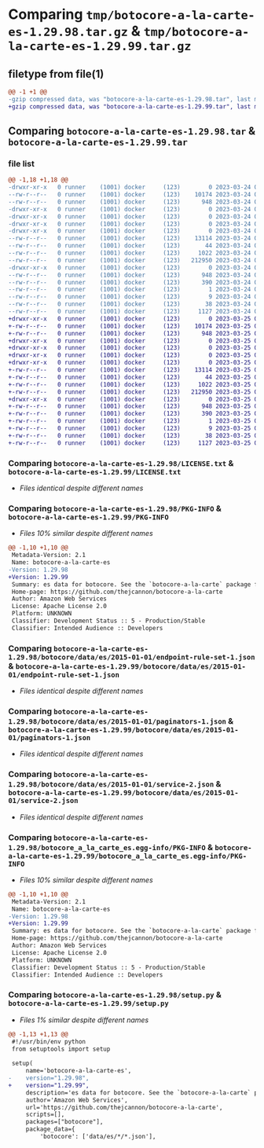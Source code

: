 # Comparing `tmp/botocore-a-la-carte-es-1.29.98.tar.gz` & `tmp/botocore-a-la-carte-es-1.29.99.tar.gz`

## filetype from file(1)

```diff
@@ -1 +1 @@
-gzip compressed data, was "botocore-a-la-carte-es-1.29.98.tar", last modified: Fri Mar 24 01:24:21 2023, max compression
+gzip compressed data, was "botocore-a-la-carte-es-1.29.99.tar", last modified: Sat Mar 25 01:22:43 2023, max compression
```

## Comparing `botocore-a-la-carte-es-1.29.98.tar` & `botocore-a-la-carte-es-1.29.99.tar`

### file list

```diff
@@ -1,18 +1,18 @@
-drwxr-xr-x   0 runner    (1001) docker     (123)        0 2023-03-24 01:24:21.809964 botocore-a-la-carte-es-1.29.98/
--rw-r--r--   0 runner    (1001) docker     (123)    10174 2023-03-24 01:24:21.000000 botocore-a-la-carte-es-1.29.98/LICENSE.txt
--rw-r--r--   0 runner    (1001) docker     (123)      948 2023-03-24 01:24:21.809964 botocore-a-la-carte-es-1.29.98/PKG-INFO
-drwxr-xr-x   0 runner    (1001) docker     (123)        0 2023-03-24 01:24:21.805964 botocore-a-la-carte-es-1.29.98/botocore/
-drwxr-xr-x   0 runner    (1001) docker     (123)        0 2023-03-24 01:24:21.805964 botocore-a-la-carte-es-1.29.98/botocore/data/
-drwxr-xr-x   0 runner    (1001) docker     (123)        0 2023-03-24 01:24:21.805964 botocore-a-la-carte-es-1.29.98/botocore/data/es/
-drwxr-xr-x   0 runner    (1001) docker     (123)        0 2023-03-24 01:24:21.809964 botocore-a-la-carte-es-1.29.98/botocore/data/es/2015-01-01/
--rw-r--r--   0 runner    (1001) docker     (123)    13114 2023-03-24 01:23:57.000000 botocore-a-la-carte-es-1.29.98/botocore/data/es/2015-01-01/endpoint-rule-set-1.json
--rw-r--r--   0 runner    (1001) docker     (123)       44 2023-03-24 01:23:57.000000 botocore-a-la-carte-es-1.29.98/botocore/data/es/2015-01-01/examples-1.json
--rw-r--r--   0 runner    (1001) docker     (123)     1022 2023-03-24 01:23:57.000000 botocore-a-la-carte-es-1.29.98/botocore/data/es/2015-01-01/paginators-1.json
--rw-r--r--   0 runner    (1001) docker     (123)   212950 2023-03-24 01:23:57.000000 botocore-a-la-carte-es-1.29.98/botocore/data/es/2015-01-01/service-2.json
-drwxr-xr-x   0 runner    (1001) docker     (123)        0 2023-03-24 01:24:21.809964 botocore-a-la-carte-es-1.29.98/botocore_a_la_carte_es.egg-info/
--rw-r--r--   0 runner    (1001) docker     (123)      948 2023-03-24 01:24:21.000000 botocore-a-la-carte-es-1.29.98/botocore_a_la_carte_es.egg-info/PKG-INFO
--rw-r--r--   0 runner    (1001) docker     (123)      390 2023-03-24 01:24:21.000000 botocore-a-la-carte-es-1.29.98/botocore_a_la_carte_es.egg-info/SOURCES.txt
--rw-r--r--   0 runner    (1001) docker     (123)        1 2023-03-24 01:24:21.000000 botocore-a-la-carte-es-1.29.98/botocore_a_la_carte_es.egg-info/dependency_links.txt
--rw-r--r--   0 runner    (1001) docker     (123)        9 2023-03-24 01:24:21.000000 botocore-a-la-carte-es-1.29.98/botocore_a_la_carte_es.egg-info/top_level.txt
--rw-r--r--   0 runner    (1001) docker     (123)       38 2023-03-24 01:24:21.809964 botocore-a-la-carte-es-1.29.98/setup.cfg
--rw-r--r--   0 runner    (1001) docker     (123)     1127 2023-03-24 01:24:21.000000 botocore-a-la-carte-es-1.29.98/setup.py
+drwxr-xr-x   0 runner    (1001) docker     (123)        0 2023-03-25 01:22:43.919652 botocore-a-la-carte-es-1.29.99/
+-rw-r--r--   0 runner    (1001) docker     (123)    10174 2023-03-25 01:22:43.000000 botocore-a-la-carte-es-1.29.99/LICENSE.txt
+-rw-r--r--   0 runner    (1001) docker     (123)      948 2023-03-25 01:22:43.919652 botocore-a-la-carte-es-1.29.99/PKG-INFO
+drwxr-xr-x   0 runner    (1001) docker     (123)        0 2023-03-25 01:22:43.915652 botocore-a-la-carte-es-1.29.99/botocore/
+drwxr-xr-x   0 runner    (1001) docker     (123)        0 2023-03-25 01:22:43.915652 botocore-a-la-carte-es-1.29.99/botocore/data/
+drwxr-xr-x   0 runner    (1001) docker     (123)        0 2023-03-25 01:22:43.915652 botocore-a-la-carte-es-1.29.99/botocore/data/es/
+drwxr-xr-x   0 runner    (1001) docker     (123)        0 2023-03-25 01:22:43.915652 botocore-a-la-carte-es-1.29.99/botocore/data/es/2015-01-01/
+-rw-r--r--   0 runner    (1001) docker     (123)    13114 2023-03-25 01:22:12.000000 botocore-a-la-carte-es-1.29.99/botocore/data/es/2015-01-01/endpoint-rule-set-1.json
+-rw-r--r--   0 runner    (1001) docker     (123)       44 2023-03-25 01:22:12.000000 botocore-a-la-carte-es-1.29.99/botocore/data/es/2015-01-01/examples-1.json
+-rw-r--r--   0 runner    (1001) docker     (123)     1022 2023-03-25 01:22:12.000000 botocore-a-la-carte-es-1.29.99/botocore/data/es/2015-01-01/paginators-1.json
+-rw-r--r--   0 runner    (1001) docker     (123)   212950 2023-03-25 01:22:12.000000 botocore-a-la-carte-es-1.29.99/botocore/data/es/2015-01-01/service-2.json
+drwxr-xr-x   0 runner    (1001) docker     (123)        0 2023-03-25 01:22:43.919652 botocore-a-la-carte-es-1.29.99/botocore_a_la_carte_es.egg-info/
+-rw-r--r--   0 runner    (1001) docker     (123)      948 2023-03-25 01:22:43.000000 botocore-a-la-carte-es-1.29.99/botocore_a_la_carte_es.egg-info/PKG-INFO
+-rw-r--r--   0 runner    (1001) docker     (123)      390 2023-03-25 01:22:43.000000 botocore-a-la-carte-es-1.29.99/botocore_a_la_carte_es.egg-info/SOURCES.txt
+-rw-r--r--   0 runner    (1001) docker     (123)        1 2023-03-25 01:22:43.000000 botocore-a-la-carte-es-1.29.99/botocore_a_la_carte_es.egg-info/dependency_links.txt
+-rw-r--r--   0 runner    (1001) docker     (123)        9 2023-03-25 01:22:43.000000 botocore-a-la-carte-es-1.29.99/botocore_a_la_carte_es.egg-info/top_level.txt
+-rw-r--r--   0 runner    (1001) docker     (123)       38 2023-03-25 01:22:43.919652 botocore-a-la-carte-es-1.29.99/setup.cfg
+-rw-r--r--   0 runner    (1001) docker     (123)     1127 2023-03-25 01:22:43.000000 botocore-a-la-carte-es-1.29.99/setup.py
```

### Comparing `botocore-a-la-carte-es-1.29.98/LICENSE.txt` & `botocore-a-la-carte-es-1.29.99/LICENSE.txt`

 * *Files identical despite different names*

### Comparing `botocore-a-la-carte-es-1.29.98/PKG-INFO` & `botocore-a-la-carte-es-1.29.99/PKG-INFO`

 * *Files 10% similar despite different names*

```diff
@@ -1,10 +1,10 @@
 Metadata-Version: 2.1
 Name: botocore-a-la-carte-es
-Version: 1.29.98
+Version: 1.29.99
 Summary: es data for botocore. See the `botocore-a-la-carte` package for more info.
 Home-page: https://github.com/thejcannon/botocore-a-la-carte
 Author: Amazon Web Services
 License: Apache License 2.0
 Platform: UNKNOWN
 Classifier: Development Status :: 5 - Production/Stable
 Classifier: Intended Audience :: Developers
```

### Comparing `botocore-a-la-carte-es-1.29.98/botocore/data/es/2015-01-01/endpoint-rule-set-1.json` & `botocore-a-la-carte-es-1.29.99/botocore/data/es/2015-01-01/endpoint-rule-set-1.json`

 * *Files identical despite different names*

### Comparing `botocore-a-la-carte-es-1.29.98/botocore/data/es/2015-01-01/paginators-1.json` & `botocore-a-la-carte-es-1.29.99/botocore/data/es/2015-01-01/paginators-1.json`

 * *Files identical despite different names*

### Comparing `botocore-a-la-carte-es-1.29.98/botocore/data/es/2015-01-01/service-2.json` & `botocore-a-la-carte-es-1.29.99/botocore/data/es/2015-01-01/service-2.json`

 * *Files identical despite different names*

### Comparing `botocore-a-la-carte-es-1.29.98/botocore_a_la_carte_es.egg-info/PKG-INFO` & `botocore-a-la-carte-es-1.29.99/botocore_a_la_carte_es.egg-info/PKG-INFO`

 * *Files 10% similar despite different names*

```diff
@@ -1,10 +1,10 @@
 Metadata-Version: 2.1
 Name: botocore-a-la-carte-es
-Version: 1.29.98
+Version: 1.29.99
 Summary: es data for botocore. See the `botocore-a-la-carte` package for more info.
 Home-page: https://github.com/thejcannon/botocore-a-la-carte
 Author: Amazon Web Services
 License: Apache License 2.0
 Platform: UNKNOWN
 Classifier: Development Status :: 5 - Production/Stable
 Classifier: Intended Audience :: Developers
```

### Comparing `botocore-a-la-carte-es-1.29.98/setup.py` & `botocore-a-la-carte-es-1.29.99/setup.py`

 * *Files 1% similar despite different names*

```diff
@@ -1,13 +1,13 @@
 #!/usr/bin/env python
 from setuptools import setup
 
 setup(
     name='botocore-a-la-carte-es',
-    version="1.29.98",
+    version="1.29.99",
     description='es data for botocore. See the `botocore-a-la-carte` package for more info.',
     author='Amazon Web Services',
     url='https://github.com/thejcannon/botocore-a-la-carte',
     scripts=[],
     packages=["botocore"],
     package_data={
         'botocore': ['data/es/*/*.json'],
```

